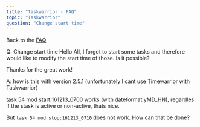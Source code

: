 ```yaml
---
title: "Taskwarrior - FAQ"
topic: "Taskwarrior"
question: "Change start time"
---
```


Back to the [FAQ](/support/faq)

Q: Change start time
Hello All, I forgot to start some tasks and therefore would like to modify the start time of those. Is it possible?

Thanks for the great work!

A: how is this with version 2.5.1 (unfortunately I cant use Timewarrior with Taskwarrior)

task 54 mod start:161213_0700
works (with dateformat yMD_HN), regardles if the stask is active or non-active, thats nice.

But `task 54 mod stop:161213_0710` does not work. How can that be done?

